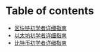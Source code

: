 # Table of contents

* [区块链初学者详细指南](README.md)
* [以太坊初学者详细指南](yi-tai-fang-chu-xue-zhe-xiang-xi-zhi-nan.md)
* [比特币初学者详细指南](bi-te-bi-chu-xue-zhe-xiang-xi-zhi-nan.md)

